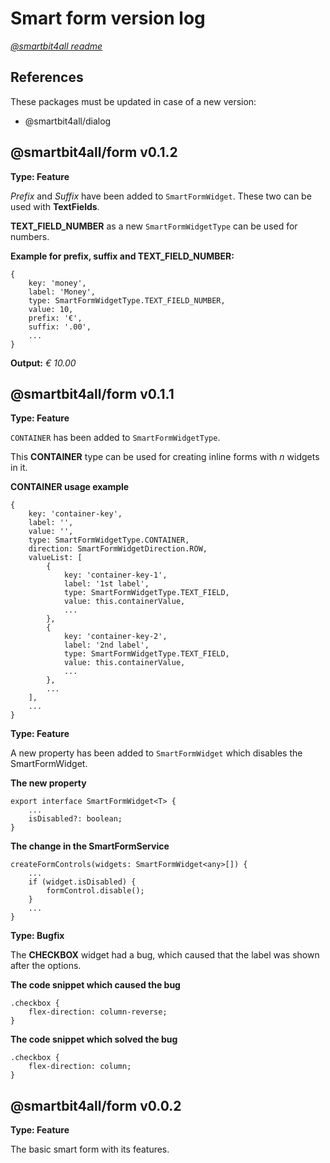 # Smart form version log

[_@smartbit4all readme_](../../README.md)

## References

These packages must be updated in case of a new version:

-   @smartbit4all/dialog

## @smartbit4all/form v0.1.2

**Type: Feature**

_Prefix_ and _Suffix_ have been added to `SmartFormWidget`. These two can be used with **TextFields**.

**TEXT_FIELD_NUMBER** as a new `SmartFormWidgetType` can be used for numbers.

**Example for prefix, suffix and TEXT_FIELD_NUMBER:**

    {
        key: 'money',
        label: 'Money',
        type: SmartFormWidgetType.TEXT_FIELD_NUMBER,
        value: 10,
        prefix: '€',
        suffix: '.00',
        ...
    }

**Output:** _€ 10.00_

## @smartbit4all/form v0.1.1

**Type: Feature**

`CONTAINER` has been added to `SmartFormWidgetType`.

This **CONTAINER** type can be used for creating inline forms with _n_ widgets in it.

**CONTAINER usage example**

    {
        key: 'container-key',
        label: '',
        value: '',
        type: SmartFormWidgetType.CONTAINER,
        direction: SmartFormWidgetDirection.ROW,
        valueList: [
            {
                key: 'container-key-1',
                label: '1st label',
                type: SmartFormWidgetType.TEXT_FIELD,
                value: this.containerValue,
                ...
            },
            {
                key: 'container-key-2',
                label: '2nd label',
                type: SmartFormWidgetType.TEXT_FIELD,
                value: this.containerValue,
                ...
            },
            ...
        ],
        ...
    }

**Type: Feature**

A new property has been added to `SmartFormWidget` which disables the SmartFormWidget.

**The new property**

    export interface SmartFormWidget<T> {
        ...
        isDisabled?: boolean;
    }

**The change in the SmartFormService**

    createFormControls(widgets: SmartFormWidget<any>[]) {
        ...
        if (widget.isDisabled) {
            formControl.disable();
        }
        ...
    }

**Type: Bugfix**

The **CHECKBOX** widget had a bug, which caused that the label was shown after the options.

**The code snippet which caused the bug**

    .checkbox {
        flex-direction: column-reverse;
    }

**The code snippet which solved the bug**

    .checkbox {
        flex-direction: column;
    }

## @smartbit4all/form v0.0.2

**Type: Feature**

The basic smart form with its features.
